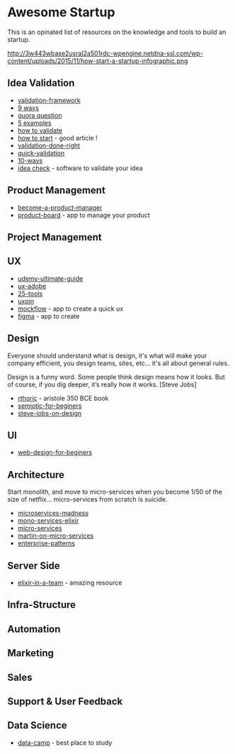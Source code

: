 Awesome Startup
===============

This is an opinated list of resources on the knowledge and tools to build an
startup.


http://3w443wbase2usral2a501rdc-wpengine.netdna-ssl.com/wp-content/uploads/2015/11/how-start-a-startup-infographic.png


## Idea Validation

* [validation-framework](https://medium.com/swlh/the-startup-framework-to-validate-your-idea-before-you-spend-1-5c475a3bbd6f)
* [9 ways](https://startbloggingonline.com/ways-to-validate-your-startup-ideas/) 
* [quora question](https://www.quora.com/What-are-the-best-ways-to-validate-a-startup-idea)
* [5 examples](https://www.growthsandwich.com/resources/startup-idea-validation-examples/)
* [how to validate](https://medium.com/@adjblog/how-do-you-validate-a-startup-idea-b6e71a5ea803)
* [how to start](https://medium.com/swlh/how-to-start-a-startup-e4f002ff3ee1) - good article !
* [validation-done-right](https://medium.com/@jackrobertscott/startup-validation-done-right-6c7c62229e9)
* [quick-validation](https://medium.com/swlh/the-quick-and-dirty-guide-to-validating-your-startup-idea-c6be6cd91f51)
* [10-ways](https://www.productplan.com/lean-market-validation-10-ways-rapidly-test-startup-idea/)
* [idea check](https://www.ideacheck.io) - software to validate your idea


## Product Management

* [become-a-product-manager](https://www.udemy.com/course/become-a-product-manager-learn-the-skills-get-a-job/)
* [product-board](https://www.productboard.com) - app to manage your product


## Project Management



## UX

* [udemy-ultimate-guide](https://www.udemy.com/course/ultimate-guide-to-ux/)
* [ux-adobe](https://www.udemy.com/course/ui-ux-web-design-using-adobe-xd/)
* [25-tools](https://mopinion.com/top-25-tools-for-ux-designers/)
* [uxpin](https://www.uxpin.com)
* [mockflow](https://www.mockflow.com) - app to create a quick ux
* [figma](https://www.figma.com) - app to create 


## Design

Everyone should understand what is design, it's what will make your company
efficient, you design teams, sites, etc... it's all about general rules.

Design is a funny word. Some people think design means how it looks. But of
course, if you dig deeper, it’s really how it works. [Steve Jobs]

* [rthoric](http://classics.mit.edu/Aristotle/rhetoric.1.i.html) - aristole 350 BCE book
* [semiotic-for-beginers](http://www.visual-memory.co.uk/daniel/Documents/S4B/)
* [steve-jobs-on-design](https://fs.blog/2012/04/steve-jobs-on-design/)



## UI

* [web-design-for-beginers](https://www.udemy.com/course/web-design-for-beginners-real-world-coding-in-html-css/)



## Architecture

Start monolith, and move to micro-services when you become 1/50 of the size of
netflix... micro-services from scratch is suicide.

* [microservices-madness](https://dwmkerr.com/the-death-of-microservice-madness-in-2018/)
* [mono-services-elixir](http://tjheeta.github.io/2016/12/16/dawn-of-the-microlith-monoservices-microservices-with-elixir/)
* [micro-services](https://microservices.io/patterns/microservices.html)
* [martin-on-micro-services](https://martinfowler.com/articles/microservices.html)
* [enterprise-patterns](http://www.enterpriseintegrationpatterns.com)





## Server Side

* [elixir-in-a-team](https://github.com/henry-hz/elixir-in-a-team) - amazing resource



## Infra-Structure




## Automation



## Marketing



## Sales




## Support & User Feedback




## Data Science

* [data-camp](http://datacamp.com) - best place to study

